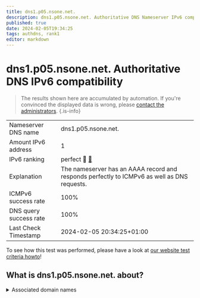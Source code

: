 ```yaml
---
title: dns1.p05.nsone.net.
description: dns1.p05.nsone.net. Authoritative DNS Nameserver IPv6 compatibility
published: true
date: 2024-02-05T19:34:25
tags: authdns, rank1
editor: markdown
---
```


# dns1.p05.nsone.net. Authoritative DNS IPv6 compatibility

> The results shown here are accumulated by automation. If you're convinced the displayed data is wrong, please [contact the administrators](/howto/chat). 
{.is-info}




|   |   |
| - | - |
| Nameserver DNS name | dns1.p05.nsone.net.
| Amount IPv6 address | 1
| IPv6 ranking | perfect :1st_place_medal: [🔗](/howto/ranking) |
| Explanation | The nameserver has an AAAA record and responds perfectly to ICMPv6 as well as DNS requests. |
| ICMPv6 success rate | 100%|
| DNS query success rate | 100% |
| Last Check Timestamp | 2024-02-05 20:34:25+01:00 |

To see how this test was performed, please have a look at [our website test criteria howto](/howto/testcriteria/authdns)!


## What is dns1.p05.nsone.net. about?






<details>
<summary>Associated domain names</summary>

duckduckgo.com

www.pandora.com

</details>
